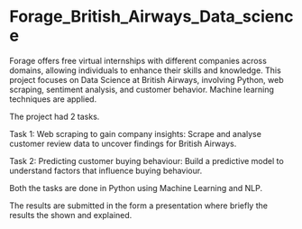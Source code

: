 # Forage_British_Airways_Data_science
Forage offers free virtual internships with different companies across domains, allowing individuals to enhance their skills and knowledge. 
This project focuses on Data Science at British Airways, involving Python, web scraping, sentiment analysis, and customer behavior. Machine learning techniques are applied.

The project had 2 tasks.

Task 1: Web scraping to gain company insights: Scrape and analyse customer review data to uncover findings for British Airways.

Task 2: Predicting customer buying behaviour: Build a predictive model to understand factors that influence buying behaviour.

Both the tasks are done in Python using Machine Learning and NLP.

The results are submitted in the form a presentation where briefly the results the shown and explained.

